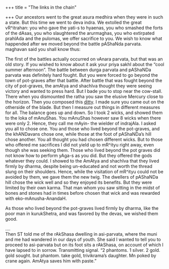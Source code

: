 +++
title = "The links in the chain"

+++
Our ancestors went to the great asura medhira when they were in such a
state. But this time we went to deva indra. We extolled the great
vR^itrahan: you who gave the yati-s to hyaenas, you who smashed the
forts of the dAsas, you who slaughtered the arurmaghas, you who
extirpated prahlAda and the pulomas, we offer sacrifice to you. We wish
to know what happended after we moved beyond the battle pAShaNda
parvata. maghavan said you shall know thus:

The first of the battles actually occurred on vAnara parvata, but that
was an old story. If you wished to know about it ask your priya sakhI
about the “cool summer afternoon”. The battle between durga parvata and
pAShaNDa parvata was definitely hard fought. But you were forced to go
beyond the town of pot-graves after that battle. After battle that was
fought beyond the city of pot-graves, the amAtya and shachIva thought
they were seeing victory and wanted to press hard. But I bade you to
stop near the cow-stall. There when you dismounted the ratha you saw the
elusive Mercury close to the horizon. Then you composed this
[ditty](http://manasataramgini.wordpress.com/2003/10/guillotines-fall.html). I
made sure you came out on the otherside of the blade. But then I measure
out things in different measures for all. The balance goes up and down.
So I took 2 wicks, and showed them to the loka of mAnuShas. You mAnuShas
however saw 8 wicks when there were only 2. Hence, they call me mAyin-
the wielder of indrajAla. I asked you all to chose one. You and those
who lived beyond the pot-graves, and the khANDavans chose one, while
those at the foot of pAShaNDa’s hill chose another. You all thought you
had chosen different wicks. But to those who offered me sacrifices I did
not yield up to mR^ityu right away, even though she was seeking them.
Those who lived beyond the pot graves did not know how to perform yAga-s
as you did. But they offered the gods whatever they could. I showed to
the AmAtya and shachIva that they lived firmly by dharma, despite being
un-educated and not worth the thread slung on their shoulders. Hence,
while the visitation of mR^ityu could not be avoided by them, we gave
them the new twig. The dwellers of pAShaNDa hill chose the wick well and
so they enjoyed its benefits. But they were limited by their own karma.
That man whom you saw sitting in the midst of bones and stones had in
times before chosen that wick and was rewarded with eko-mAnusha-AnandaH.

As those who lived beyond the pot-graves lived firmly by dharma, like
the poor man in kurukShetra, and was favored by the devas, we wished
them good.

….  
Then ST told me of the rAkShasa dwelling in asi-parvata, where the muni
and me had wandered in our days of youth. She said I wanted to tell you
to proceed to asi-parvata but on its foot sits a rAkShasa, on account of
which I have lapsed to in sorrow. Transmitting signal. “2 phantoms. 1
silver. 2 gold. gold sought. but phantom. take gold, trivikrama’s
daughter. Mn poked by crane again. AmAtya saves him with paste.”
